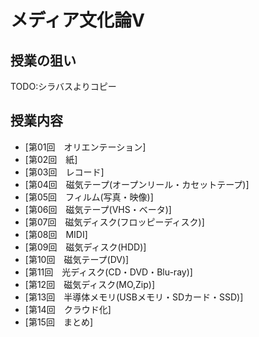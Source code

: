 # メディア文化論V

## 授業の狙い

TODO:シラバスよりコピー



## 授業内容

- [第01回　オリエンテーション]
- [第02回　紙]
- [第03回　レコード]
- [第04回　磁気テープ(オープンリール・カセットテープ)]
- [第05回　フィルム(写真・映像)]
- [第06回　磁気テープ(VHS・ベータ)]
- [第07回　磁気ディスク(フロッピーディスク)]
- [第08回　MIDI]
- [第09回　磁気ディスク(HDD)]
- [第10回　磁気テープ(DV)]
- [第11回　光ディスク(CD・DVD・Blu-ray)]
- [第12回　磁気ディスク(MO,Zip)]
- [第13回　半導体メモリ(USBメモリ・SDカード・SSD)]
- [第14回　クラウド化]
- [第15回　まとめ]

